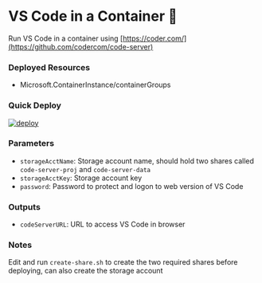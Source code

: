 # VS Code in a Container 🤯
Run VS Code in a container using [https://coder.com/](https://github.com/codercom/code-server) 


### Deployed Resources
- Microsoft.ContainerInstance/containerGroups

### Quick Deploy
[![deploy](https://raw.githubusercontent.com/benc-uk/azure-arm/master/etc/azuredeploy.png)](https://portal.azure.com/#create/Microsoft.Template/uri/https%3A%2F%2Fraw.githubusercontent.com%2Fbenc-uk%2Fazure-arm%2Fmaster%2Fcontainer-instances%2Fcode-server%2Fazuredeploy.json)  

### Parameters
- `storageAcctName`: Storage account name, should hold two shares called `code-server-proj` and `code-server-data`
- `storageAcctKey`: Storage account key
- `password`: Password to protect and logon to web version of VS Code


### Outputs
- `codeServerURL`: URL to access VS Code in browser

### Notes

Edit and run `create-share.sh` to create the two required shares before deploying, can also create the storage account
